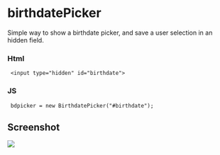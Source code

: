 birthdatePicker
===============

Simple way to show a birthdate picker, and save a user selection in an hidden field.

### Html

```
 <input type="hidden" id="birthdate">
```

### JS
```
 bdpicker = new BirthdatePicker("#birthdate");
```

## Screenshot

![](https://raw.github.com/maxisabattini/birthdatePicker/master/screenshot.png)

